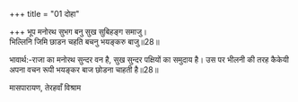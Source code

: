 +++
title = "01 दोहा"

+++
भूप मनोरथ सुभग बनु सुख सुबिहङ्ग समाजु।  
भिल्लिनि जिमि छाडन चहति बचनु भयङ्करु बाजु॥28॥  

भावार्थ:-राजा का मनोरथ सुन्दर वन है, सुख सुन्दर पक्षियों का समुदाय है। उस पर भीलनी की तरह कैकेयी अपना वचन रूपी भयङ्कर बाज छोडना चाहती है॥28॥  


मासपारायण, तेरहवाँ विश्राम  


